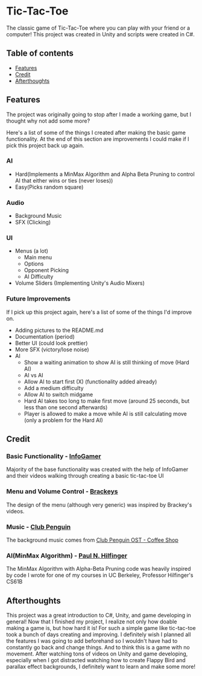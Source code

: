 # Tic-Tac-Toe

The classic game of Tic-Tac-Toe where you can play with your friend or a computer!
This project was created in Unity and scripts were created in C#.

## Table of contents
* [Features](#features)
* [Credit](#credit)
* [Afterthoughts](#afterthoughts)

## Features
The project was originally going to stop after I made a working game, but I thought why not add some more?

Here's a list of some of the things I created after making the basic game functionality.  At the end of this section are improvements I could make if I pick this project back up again.

### AI
- Hard(Implements a MinMax Algorithm and Alpha Beta Pruning to control AI that either wins or ties (never loses))
- Easy(Picks random square)

### Audio
- Background Music
- SFX (Clicking)

### UI
- Menus (a lot)
  - Main menu
  - Options
  - Opponent Picking
  - AI Difficulty
- Volume Sliders (Implementing Unity's Audio Mixers)

### Future Improvements
If I pick up this project again, here's a list of some of the things I'd improve on.
- Adding pictures to the README.md
- Documentation (period)
- Better UI (could look prettier)
- More SFX (victory/lose noise)
- AI
  - Show a waiting animation to show AI is still thinking of move (Hard AI)
  - AI vs AI
  - Allow AI to start first (X) (functionality added already)
  - Add a medium difficulty
  - Allow AI to switch midgame
  - Hard AI takes too long to make first move (around 25 seconds, but less than one second afterwards)
  - Player is allowed to make a move while AI is still calculating move (only a problem for the Hard AI)

## Credit
### Basic Functionality - [InfoGamer](https://www.youtube.com/channel/UCyoayn_uVt2I55ZCUuBVRcQ)
Majority of the base functionality was created with the help of InfoGamer and their videos walking through creating a basic tic-tac-toe UI
### Menu and Volume Control - [Brackeys](https://www.youtube.com/channel/UCYbK_tjZ2OrIZFBvU6CCMiA)
The design of the menu (although very generic) was inspired by Brackey's videos.
### Music - [Club Penguin](https://en.wikipedia.org/wiki/Club_Penguin)
The background music comes from [Club Penguin OST - Coffee Shop](https://www.youtube.com/watch?v=K4eQ1avGci0&list=RDQM5kNtowCSBt8&index=14)
### AI(MinMax Algorithm) - [Paul N. Hilfinger](https://www2.eecs.berkeley.edu/Faculty/Homepages/hilfinger.html)
The MinMax Algorithm with Alpha-Beta Pruning code was heavily inspired by code I wrote for one of my courses in UC Berkeley, Professor Hilfinger's CS61B


## Afterthoughts
This project was a great introduction to C#, Unity, and game developing in general!  Now that I finished my project, I realize not only how doable making a game is, but how hard it is! For such a simple game like tic-tac-toe took a bunch of days creating and improving.  I definitely wish I planned all the features I was going to add beforehand so I wouldn't have had to constantly go back and change things.  And to think this is a game with no movement.  After watching tons of videos on Unity and game developing, especially when I got distracted watching how to create Flappy Bird and parallax effect backgrounds, I definitely want to learn and make some more!
